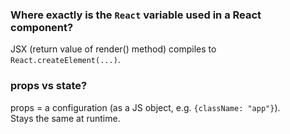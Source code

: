 ### Where exactly is the `React` variable used in a React component?   
JSX (return value of render() method) compiles to `React.createElement(...)`.  

### props vs state?  
props = a configuration (as a JS object, e.g. `{className: "app"}`).  
Stays the same at runtime.
